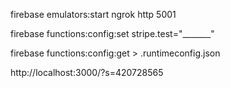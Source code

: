 firebase emulators:start
ngrok http 5001

firebase functions:config:set stripe.test="_______"

firebase functions:config:get > .runtimeconfig.json 

http://localhost:3000/?s=420728565